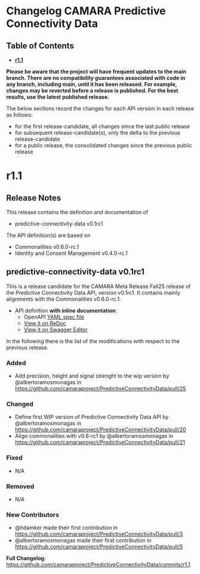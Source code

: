 # Changelog CAMARA Predictive Connectivity Data

## Table of Contents
- **[r1.1](#r11)**

**Please be aware that the project will have frequent updates to the main branch. There are no compatibility guarantees associated with code in any branch, including main, until it has been released. For example, changes may be reverted before a release is published. For the best results, use the latest published release.**

The below sections record the changes for each API version in each release as follows:
* for the first release-candidate, all changes since the last public release
* for subsequent release-candidate(s), only the delta to the previous release-candidate
* for a public release, the consolidated changes since the previous public release

# r1.1

## Release Notes
This release contains the definition and documentation of
* predictive-connectivity-data v0.1rc1

The API definition(s) are based on
* Commonalities v0.6.0-rc.1
* Identity and Consent Management v0.4.0-rc.1

## predictive-connectivity-data v0.1rc1

This is a release candidate for the CAMARA Meta Release Fall25 release of the Predictive Connectivity Data API, version v0.1rc1. It contains mainly alignments with the Commonalities v0.6.0-rc.1.

- API definition **with inline documentation**:
  - OpenAPI [YAML spec file](https://github.com/camaraproject/PredictiveConnectivityData/blob/r1.1/code/API_definitions/predictive-connectivity-data.yaml)
  - [View it on ReDoc](https://redocly.github.io/redoc/?url=https://raw.githubusercontent.com/camaraproject/PredictiveConnectivityData/r1.1/code/API_definitions/predictive-connectivity-data.yaml&nocors)
  - [View it on Swagger Editor](https://camaraproject.github.io/swagger-ui/?url=https://raw.githubusercontent.com/camaraproject/PredictiveConnectivityData/r1.1/code/API_definitions/predictive-connectivity-data.yaml)

In the following there is the list of the modifications with respect to the previous release.

### Added
* Add precision, height and signal strenght to the wip version by @albertoramosmonagas in https://github.com/camaraproject/PredictiveConnectivityData/pull/25

### Changed
* Define first WIP version of Predictive Connectivity Data API by @albertoramosmonagas in https://github.com/camaraproject/PredictiveConnectivityData/pull/20
* Align commonalities with v0.6-rc1 by @albertoramosmonagas in https://github.com/camaraproject/PredictiveConnectivityData/pull/21

### Fixed
* N/A

### Removed
* N/A

### New Contributors
* @hdamker made their first contribution in https://github.com/camaraproject/PredictiveConnectivityData/pull/3
* @albertoramosmonagas made their first contribution in https://github.com/camaraproject/PredictiveConnectivityData/pull/5

**Full Changelog**: https://github.com/camaraproject/PredictiveConnectivityData/commits/r1.1